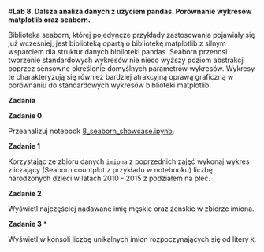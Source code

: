 #**Lab 8. Dalsza analiza danych z użyciem pandas. Porównanie wykresów matplotlib oraz seaborn.**

Biblioteka seaborn, której pojedyncze przykłady zastosowania pojawiały się już wcześniej, jest biblioteką opartą o bibliotekę matplotlib z silnym wsparciem dla struktur danych biblioteki pandas. Seaborn przenosi tworzenie standardowych wykresów nie nieco wyższy poziom abstrakcji poprzez sensowne określenie domyślnych parametrów wykresów. Wykresy te charakteryzują się również bardziej atrakcyjną oprawą graficzną w porównaniu do standardowych wykresów biblioteki matplotlib.


**Zadania**

**Zadanie 0**

Przeanalizuj notebook [8_seaborn_showcase.ipynb](8_seaborn_showcase.ipynb).

**Zadanie 1**

Korzystając ze zbioru danych `imiona` z poprzednich zajęć wykonaj wykres zliczający (Seaborn countplot z przykładu w notebooku) liczbę narodzonych dzieci w latach 2010 - 2015 z podziałem na płeć.

**Zadanie 2**

Wyświetl najczęściej nadawane imię męskie oraz żeńskie w zbiorze imiona.

**Zadanie 3** *

Wyświetl w konsoli liczbę unikalnych imion rozpoczynających się od litery `K`.



